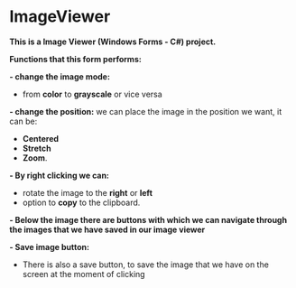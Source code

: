 # ImageViewer
**This is a Image Viewer (Windows Forms - C#) project.**

**Functions that this form performs:**

**- change the image mode:** 
- from **color** to **grayscale** or vice versa


**- change the position:** we can place the image in the position we want, it can be: 
- **Centered**
-  **Stretch**
-   **Zoom**.


**- By right clicking we can:** 
- rotate the image to the **right** or **left**
- option to **copy** to the clipboard.


**- Below the image there are buttons with which we can navigate through the images that we have saved in our image viewer**


**- Save image button:**
- There is also a save button, to save the image that we have on the screen at the moment of clicking

